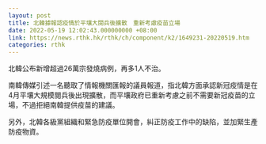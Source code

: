 ```yaml
---
layout: post
title: 北韓據報認疫情於平壤大閱兵後擴散　重新考慮疫苗立場
date: 2022-05-19 12:02:43.000000000 +08:00
link: https://news.rthk.hk/rthk/ch/component/k2/1649231-20220519.htm
categories: rthk
---
```


北韓公布新增超過26萬宗發燒病例，再多1人不治。

南韓傳媒引述一名聽取了情報機關匯報的議員報道，指北韓方面承認新冠疫情是在4月平壤大規模閱兵後出現擴散，而平壤政府已重新考慮之前不需要新冠疫苗的立場，不過拒絕南韓提供疫苗的建議。

另外，北韓各級黨組織和緊急防疫單位開會，糾正防疫工作中的缺陷，並加緊生產防疫物資。
